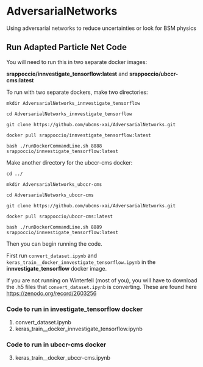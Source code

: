 # AdversarialNetworks
Using adversarial networks to reduce uncertainties or look for BSM physics



## Run Adapted Particle Net Code

You will need to run this in two separate docker images:

**srappoccio/innvestigate_tensorflow:latest** and **srappoccio/ubccr-cms:latest**

To run with two separate dockers, make two directories:



``mkdir AdversarialNetworks_innvestigate_tensorflow``

``cd AdversarialNetworks_innvestigate_tensorflow``

``git clone https://github.com/ubcms-xai/AdversarialNetworks.git``

``docker pull srappoccio/innvestigate_tensorflow:latest``

``bash ./runDockerCommandLine.sh 8888 srappoccio/innvestigate_tensorflow:latest``

Make another directory for the ubccr-cms docker:

``cd ../``

``mkdir AdversarialNetworks_ubccr-cms``

``cd AdversarialNetworks_ubccr-cms``

``git clone https://github.com/ubcms-xai/AdversarialNetworks.git``

``docker pull srappoccio/ubccr-cms:latest``

``bash ./runDockerCommandLine.sh 8889 srappoccio/innvestigate_tensorflow:latest``



Then you can begin running the code.



First run  ``convert_dataset.ipynb`` and ``keras_train__docker_innvestigate_tensorflow.ipynb`` in the **innvestigate_tensorflow** docker image.


If you are not running on Winterfell (most of you), you will have to download the .h5 files that ``convert_dataset.ipynb`` is converting. These are found here https://zenodo.org/record/2603256


### Code to run in investigate_tensorflow docker
1. convert_dataset.ipynb
2. keras_train__docker_innvestigate_tensorflow.ipynb

### Code to run in ubccr-cms docker
3. keras_train__docker_ubccr-cms.ipynb



